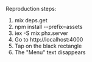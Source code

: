 Reproduction steps:
1. mix deps.get
2. npm install --prefix=assets
3. iex -S mix phx.server
4. Go to http://localhost:4000
5. Tap on the black rectangle
6. The "Menu" text disappears
